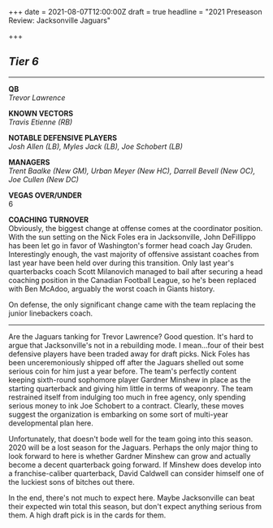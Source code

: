 +++
date = 2021-08-07T12:00:00Z
draft = true
headline = "2021 Preseason Review: Jacksonville Jaguars"

+++
## _Tier 6_

***

**QB**  
_Trevor Lawrence_

**KNOWN VECTORS**  
_Travis Etienne (RB)_

**NOTABLE DEFENSIVE PLAYERS**  
_Josh Allen (LB), Myles Jack (LB), Joe Schobert (LB)_

**MANAGERS**  
_Trent Baalke (New GM), Urban Meyer (New HC), Darrell Bevell (New OC), Joe Cullen (New DC)_

**VEGAS OVER/UNDER**  
6

**COACHING TURNOVER**  
Obviously, the biggest change at offense comes at the coordinator position. With the sun setting on the Nick Foles era in Jacksonville, John DeFillippo has been let go in favor of Washington's former head coach Jay Gruden. Interestingly enough, the vast majority of offensive assistant coaches from last year have been held over during this transition. Only last year's quarterbacks coach Scott Milanovich managed to bail after securing a head coaching position in the Canadian Football League, so he's been replaced with Ben McAdoo, arguably the worst coach in Giants history.

On defense, the only significant change came with the team replacing the junior linebackers coach.

***

Are the Jaguars tanking for Trevor Lawrence? Good question. It's hard to argue that Jacksonville's not in a rebuilding mode. I mean...four of their best defensive players have been traded away for draft picks. Nick Foles has been unceremoniously shipped off after the Jaguars shelled out some serious coin for him just a year before. The team's perfectly content keeping sixth-round sophomore player Gardner Minshew in place as the starting quarterback and giving him little in terms of weaponry. The team restrained itself from indulging too much in free agency, only spending serious money to ink Joe Schobert to a contract. Clearly, these moves suggest the organization is embarking on some sort of multi-year developmental plan here.

Unfortunately, that doesn't bode well for the team going into this season. 2020 will be a lost season for the Jaguars. Perhaps the only major thing to look forward to here is whether Gardner Minshew can grow and actually become a decent quarterback going forward. If Minshew does develop into a franchise-caliber quarterback, David Caldwell can consider himself one of the luckiest sons of bitches out there.

In the end, there's not much to expect here. Maybe Jacksonville can beat their expected win total this season, but don't expect anything serious from them. A high draft pick is in the cards for them.